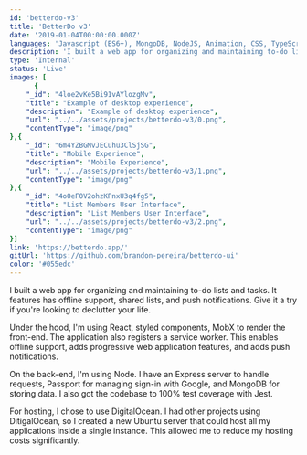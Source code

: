 ```yaml
---
id: 'betterdo-v3'
title: 'BetterDo v3'
date: '2019-01-04T00:00:00.000Z'
languages: 'Javascript (ES6+), MongoDB, NodeJS, Animation, CSS, TypeScript, React'
description: 'I built a web app for organizing and maintaining to-do lists and tasks.  It features has offline support, shared lists, and push notifications. Give it a try if you''re looking to declutter your life.'
type: 'Internal'
status: 'Live'
images: [
      {
	"_id": "4loe2vKe5Bi91vAYlozgMv",
	"title": "Example of desktop experience",
	"description": "Example of desktop experience",
	"url": "../../assets/projects/betterdo-v3/0.png",
	"contentType": "image/png"
},{
	"_id": "6m4YZBGMvJECuhu3ClSjSG",
	"title": "Mobile Experience",
	"description": "Mobile Experience",
	"url": "../../assets/projects/betterdo-v3/1.png",
	"contentType": "image/png"
},{
	"_id": "4oOeF0V2ohzKPnxU3q4fg5",
	"title": "List Members User Interface",
	"description": "List Members User Interface",
	"url": "../../assets/projects/betterdo-v3/2.png",
	"contentType": "image/png"
}]
link: 'https://betterdo.app/'
gitUrl: 'https://github.com/brandon-pereira/betterdo-ui'
color: '#055edc'
---
```


I built a web app for organizing and maintaining to-do lists and tasks.  It features has offline support, shared lists, and push notifications. Give it a try if you're looking to declutter your life.

Under the hood, I'm using React, styled components, MobX to render the front-end. The application also registers a service worker. This enables offline support, adds progressive web application features,  and adds push notifications.

On the back-end, I'm using Node. I have an Express server to handle requests, Passport for managing sign-in with Google, and MongoDB for storing data. I also got the codebase to 100% test coverage with Jest.

For hosting, I chose to use DigitalOcean. I had other projects using DitigalOcean, so I created a new Ubuntu server that could host all my applications inside a single instance. This allowed me to reduce my hosting costs significantly.
